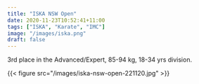 ```yaml
---
title: "ISKA NSW Open"
date: 2020-11-23T10:52:41+11:00
tags: ["ISKA", "Karate", "IMC"]
image: "/images/iska.png"
draft: false
---
```


3rd place in the Advanced/Expert, 85-94 kg, 18-34 yrs division.

{{< figure src="/images/iska-nsw-open-221120.jpg" >}}

